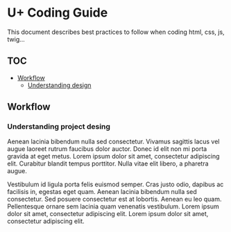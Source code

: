 # U+ Coding Guide

This document describes best practices to follow when coding html, css, js, twig...

## TOC

- [Workflow](WORKFLOW.md)
	- [Understanding design](#design)

## Workflow

### Understanding project desing [](#design)

Aenean lacinia bibendum nulla sed consectetur. Vivamus sagittis lacus vel augue laoreet rutrum faucibus dolor auctor. Donec id elit non mi porta gravida at eget metus. Lorem ipsum dolor sit amet, consectetur adipiscing elit. Curabitur blandit tempus porttitor. Nulla vitae elit libero, a pharetra augue.

Vestibulum id ligula porta felis euismod semper. Cras justo odio, dapibus ac facilisis in, egestas eget quam. Aenean lacinia bibendum nulla sed consectetur. Sed posuere consectetur est at lobortis. Aenean eu leo quam. Pellentesque ornare sem lacinia quam venenatis vestibulum. Lorem ipsum dolor sit amet, consectetur adipiscing elit. Lorem ipsum dolor sit amet, consectetur adipiscing elit.
